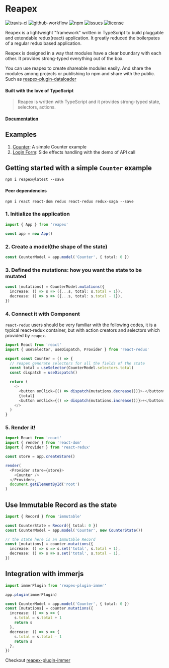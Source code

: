 # Reapex 
[![travis-ci](https://travis-ci.org/ruanyl/reapex.svg?branch=master)](https://travis-ci.org/github/ruanyl/reapex)
![github-workflow](https://github.com/ruanyl/reapex/workflows/CI/badge.svg)
[![npm](https://img.shields.io/npm/v/reapex.svg)](https://www.npmjs.com/package/reapex)
[![issues](https://img.shields.io/github/issues/ruanyl/reapex)](https://github.com/ruanyl/reapex/issues)
[![license](https://img.shields.io/github/license/ruanyl/reapex)](https://github.com/ruanyl/reapex/blob/master/LICENSE.md)


Reapex is a lightweight "framework" written in TypeScript to build pluggable and extendable redux(react) application. It greatly reduced the boilerpates of a regular redux based application.

Reapex is designed in a way that modules have a clear boundary with each other. It provides strong-typed everything out of the box.

You can use reapex to create shareable modules easily. And share the modules among projects or publishing to npm and share with the public. Such as [reapex-plugin-dataloader](https://github.com/ReapexJS/reapex-plugin-dataloader)


#### Built with the love of TypeScript
> Reapex is written with TypeScript and it provides strong-typed state, selectors, actions.

#### [Documentation](https://reapex.gitbook.io/docs/)

## Examples

1. [Counter](https://codesandbox.io/s/reapex-example-counter-oluew): A simple Counter example
2. [Login Form](https://codesandbox.io/s/reapex-login-form-06eq1): Side effects handling with the demo of API call

## Getting started with a simple `Counter` example

```
npm i reapex@latest --save
```
#### Peer dependencies
```
npm i react react-dom redux react-redux redux-saga --save
```

### 1. Initialize the application
```typescript
import { App } from 'reapex'

const app = new App()

```

### 2. Create a model(the shape of the state)
```typescript
const CounterModel = app.model('Counter', { total: 0 })
```

### 3. Defined the mutations: how you want the state to be mutated
```typescript
const [mutations] = CounterModel.mutations({
  increase: () => s => ({...s, total: s.total + 1}),
  decrease: () => s => ({...s, total: s.total - 1}),
})
```

### 4. Connect it with Component
`react-redux` users should be very familiar with the following codes, it is a typical react-redux container, but with action creators and selectors which provided by `reapex`.

```typescript
import React from 'react'
import { useSelector, useDispatch, Provider } from 'react-redux'

export const Counter = () => {
  // reapex generate selectors for all the fields of the state
  const total = useSelector(CounterModel.selectors.total)
  const dispatch = useDispatch()

  return (
    <>
      <button onClick={() => dispatch(mutations.decrease())}>-</button>
      {total}
      <button onClick={() => dispatch(mutations.increase())}>+</button>
    </>
  )
}
```

### 5. Render it!
```typescript
import React from 'react'
import { render } from 'react-dom'
import { Provider } from 'react-redux'

const store = app.createStore()

render(
  <Provider store={store}>
    <Counter />
  </Provider>,
  document.getElementById('root')
)
```

## Use Immutable Record as the state
```typescript
import { Record } from 'immutable'

const CounterState = Record({ total: 0 })
const CounterModel = app.model('Counter', new CounterState())

// the state here is an Immutable Record
const [mutations] = counter.mutations({
  increase: () => s => s.set('total', s.total + 1),
  decrease: () => s => s.set('total', s.total - 1),
})
```

## Integration with immerjs
```typescript
import immerPlugin from 'reapex-plugin-immer'

app.plugin(immerPlugin)

const CounterModel = app.model('Counter', { total: 0 })
const [mutations] = counter.mutations({
  increase: () => s => {
    s.total = s.total + 1
    return s
  },
  decrease: () => s => {
    s.total = s.total - 1
    return s
  },
})
```
Checkout [reapex-plugin-immer](https://github.com/ReapexJS/reapex-plugin-immer)
